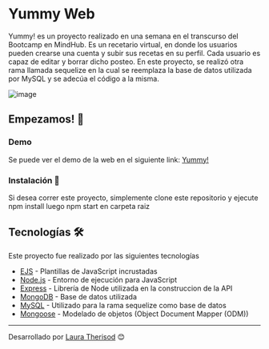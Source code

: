 # Yummy Web

Yummy! es un proyecto realizado en una semana en el transcurso del Bootcamp en MindHub. Es un recetario virtual, en donde los usuarios pueden crearse una cuenta y subir sus recetas en su perfil. Cada usuario es capaz de editar y borrar dicho posteo. En este proyecto, se realizó otra rama llamada sequelize en la cual se reemplaza la base de datos utilizada por MySQL y se adecúa el código a la misma.


![image](public/assets/yummy.gif)

## Empezamos! 🚀

### Demo

Se puede ver el demo de la web en el siguiente link: [Yummy!](https://yummyarg.herokuapp.com/)

### Instalación 🔧

Si desea correr este proyecto, simplemente clone este repositorio  y ejecute 
npm install
luego
 npm start 
en carpeta raiz 

## Tecnologías 🛠️

Este proyecto fue realizado por las siguientes tecnologías

* [EJS](https://ejs.co/#docs) - Plantillas de JavaScript incrustadas
* [Node.js](https://nodejs.org/en/) - Entorno de ejecución para JavaScript
* [Express](https://expressjs.com/) - Librería de Node utilizada en la construccion de la API
* [MongoDB](https://www.mongodb.com/) - Base de datos utilizada
* [MySQL](https://www.mysql.com/) -  Utilizado para la rama sequelize como base de datos
* [Mongoose](https://mongoosejs.com/) - Modelado de objetos (Object Document Mapper (ODM))


---
Desarrollado por  [Laura Therisod](https://github.com/ltherisod/) 😊